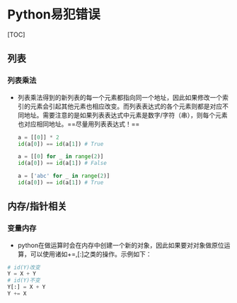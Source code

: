 # Python易犯错误

[TOC]

## 列表

### 列表乘法

- 列表乘法得到的新列表的每一个元素都指向同一个地址，因此如果修改一个索引的元素会引起其他元素也相应改变。而列表表达式的各个元素则都是对应不同地址。需要注意的是如果列表表达式中元素是数字/字符（串），则每个元素也对应相同地址。==尽量用列表表达式！==

  ```python
  a = [[0]] * 2
  id(a[0]) == id(a[1]) # True
  
  a = [[0] for _ in range(2)]
  id(a[0]) == id(a[1]) # False
  
  a = ['abc' for _ in range(2)]
  id(a[0]) == id(a[1]) # True
  ```


## 内存/指针相关

### 变量内存

- python在做运算时会在内存中创建一个新的对象，因此如果要对对象做原位运算，可以使用诸如+=,[:]之类的操作。示例如下：

```python
# id(Y)改变
Y = X + Y
# id(Y)不变
Y[:] = X + Y
Y += X
```

